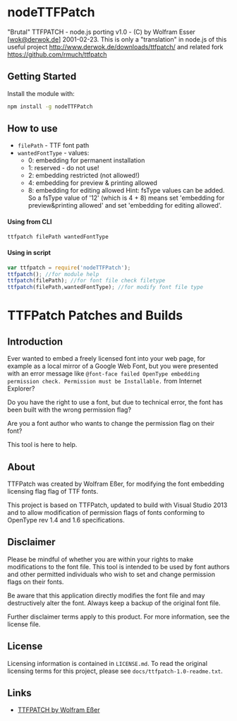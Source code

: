 # nodeTTFPatch

"Brutal" TTFPATCH - node.js porting v1.0 - (C) by Wolfram Esser [wok@derwok.de] 2001-02-23. This is only a "translation" in node.js of this useful project http://www.derwok.de/downloads/ttfpatch/ and related fork https://github.com/rmuch/ttfpatch

## Getting Started
Install the module with:

``` bash
npm install -g nodeTTFPatch
```

## How to use

- `filePath` - TTF font path
- `wantedFontType` - values:
	- 0: embedding for permanent installation
	- 1: reserved - do not use!
	- 2: embedding restricted (not allowed!)
	- 4: embedding for preview & printing allowed
	- 8: embedding for editing allowed
Hint: fsType values can be added. So a fsType value of '12' (which is 4 + 8) means set 'embedding for preview&printing allowed' and set 'embedding for editing allowed'.

#### Using from CLI

``` bash
ttfpatch filePath wantedFontType
```

#### Using in script

```javascript
var ttfpatch = require('nodeTTFPatch');
ttfpatch();	//for module help
ttfpatch(filePath);	//for font file check filetype
ttfpatch(filePath,wantedFontType); //for modify font file type
```

# TTFPatch Patches and Builds

## Introduction

Ever wanted to embed a freely licensed font into your web page, for example as a local mirror of a Google Web Font, but you were presented with an error message like `@font-face failed OpenType embedding permission check. Permission must be Installable.` from Internet Explorer?

Do you have the right to use a font, but due to technical error, the font has been built with the wrong permission flag?

Are you a font author who wants to change the permission flag on their font?

This tool is here to help.

## About

TTFPatch was created by Wolfram Eßer, for modifying the font embedding licensing flag flag of TTF fonts.

This project is based on TTFPatch, updated to build with Visual Studio 2013 and to allow modification of permission flags of fonts conforming to OpenType rev 1.4 and 1.6 specifications.

## Disclaimer

Please be mindful of whether you are within your rights to make modifications to the font file. This tool is intended to be used by font authors and other permitted individuals who wish to set and change permission flags on their fonts.

Be aware that this application directly modifies the font file and may destructively alter the font. Always keep a backup of the original font file.

Further disclaimer terms apply to this product. For more information, see the license file.

## License

Licensing information is contained in `LICENSE.md`. To read the original licensing terms for this project, please see `docs/ttfpatch-1.0-readme.txt`.

## Links

 * [TTFPATCH by Wolfram Eßer](http://www.derwok.de/downloads/ttfpatch/)
